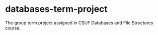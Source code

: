 # databases-term-project
The group term project assigned in CSUF Databases and File Structures course.
